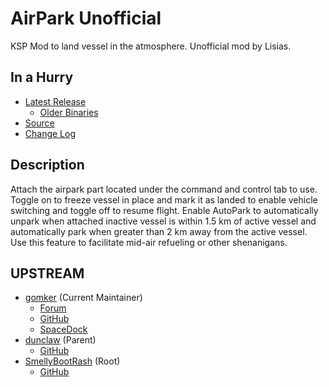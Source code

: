 # AirPark Unofficial 

KSP Mod to land vessel in the atmosphere. Unofficial mod by Lisias.

## In a Hurry

* [Latest Release](https://github.com/net-lisias-kspu/AirPark/releases)
	* [Older Binaries](https://github.com/net-lisias-kspu/AirPark/tree/Archive)
* [Source](https://github.com/net-lisias-kspu/AirPark)
* [Change Log](./CHANGE_LOG.md)


## Description

Attach the airpark part located under the command and control tab to use. Toggle on to freeze vessel in place and mark it as landed to enable vehicle switching and toggle off to resume flight. Enable AutoPark to automatically unpark when attached inactive vessel is within 1.5 km of active vessel and automatically park when greater than 2 km away from the  active vessel. Use this feature to facilitate mid-air refueling or other shenanigans.


## UPSTREAM

* [gomker](https://forum.kerbalspaceprogram.com/index.php?/profile/141269-gomker/) (Current Maintainer)
	+ [Forum](https://forum.kerbalspaceprogram.com/index.php?/topic/162504-13-airpark-continued/)
	+ [GitHub](https://github.com/gomker/AirPark)
	+ [SpaceDock](https://spacedock.info/mod/936/AirPark%20Continued)
* [dunclaw](https://forum.kerbalspaceprogram.com/index.php?/profile/151301-dunclaw/) (Parent)
	+ [GitHub](https://github.com/dunclaw/AirPark)
* [SmellyBootRash](https://forum.kerbalspaceprogram.com/index.php?/profile/152610-smelly/) (Root)
	+ [GitHub](https://github.com/SmellyBootRash/AirPark)
